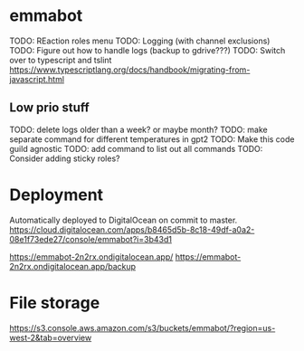 # emmabot

TODO: REaction roles menu
TODO: Logging (with channel exclusions)
TODO: Figure out how to handle logs (backup to gdrive???)
TODO: Switch over to typescript and tslint https://www.typescriptlang.org/docs/handbook/migrating-from-javascript.html

## Low prio stuff

TODO: delete logs older than a week? or maybe month?
TODO: make separate command for different temperatures in gpt2
TODO: Make this code guild agnostic
TODO: add command to list out all commands
TODO: Consider adding sticky roles?

# Deployment

Automatically deployed to DigitalOcean on commit to master. https://cloud.digitalocean.com/apps/b8465d5b-8c18-49df-a0a2-08e1f73ede27/console/emmabot?i=3b43d1

https://emmabot-2n2rx.ondigitalocean.app/
https://emmabot-2n2rx.ondigitalocean.app/backup

# File storage

https://s3.console.aws.amazon.com/s3/buckets/emmabot/?region=us-west-2&tab=overview
